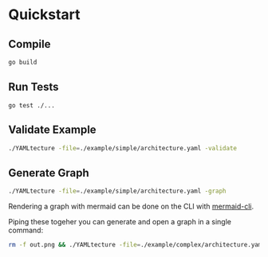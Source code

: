 # Quickstart

## Compile

```bash
go build
```

## Run Tests

```
go test ./...
```

## Validate Example

```bash
./YAMLtecture -file=./example/simple/architecture.yaml -validate
```

## Generate Graph

```bash
./YAMLtecture -file=./example/simple/architecture.yaml -graph
```

Rendering a graph with mermaid can be done on the CLI with [mermaid-cli](https://github.com/mermaid-js/mermaid-cli).

Piping these togeher you can generate and open a graph in a single command:

```bash
rm -f out.png && ./YAMLtecture -file=./example/complex/architecture.yaml -graph | mmdc -i - -o ./out.png && open ./out.png
```